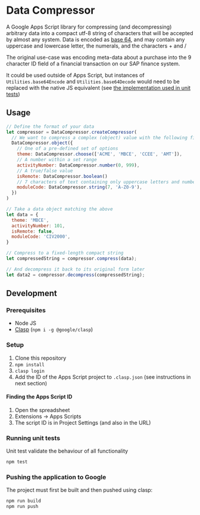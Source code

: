 # Data Compressor

A Google Apps Script library for compressing (and decompressing) arbitrary data into a compact utf-8 string of characters that will be accepted by almost any system. Data is encoded as [base 64](https://www.freecodecamp.org/news/what-is-base64-encoding/), and may contain any uppercase and lowercase letter, the numerals, and the characters + and /

The original use-case was encoding meta-data about a purchase into the 9 character ID field of a financial transaction on our SAP finance system.

It could be used outside of Apps Script, but instances of `Utilities.base64Encode` and `Utilities.base64Decode` would need to be replaced with the native JS equivalent (see [the implementation used in unit tests](/test/setup.ts))

## Usage

```js
// Define the format of your data
let compressor = DataCompressor.createCompressor(
  // We want to compress a complex (object) value with the following fields:
  DataCompressor.object({
    // One of a pre-defined set of options
    theme: DataCompressor.choose(['ACME', 'MBCE', 'CCEE', 'AMT']),
    // A number within a set range
    activityNumber: DataCompressor.number(0, 999),
    // A true/false value
    isRemote: DataCompressor.boolean()
    // 7 characters of text containing only uppercase letters and numbers
    moduleCode: DataCompressor.string(7, 'A-Z0-9'),
  })
)

// Take a data object matching the above
let data = {
  theme: 'MBCE',
  activityNumber: 101,
  isRemote: false,
  moduleCode: 'CIV2000',
}

// Compress to a fixed-length compact string
let compressedString = compressor.compress(data);

// And decompress it back to its original form later
let data2 = compressor.decompress(compressedString);
```

## Development

### Prerequisites

* Node JS
* [Clasp](https://github.com/google/clasp) (`npm i -g @google/clasp`)

### Setup

1. Clone this repository
1. `npm install`
1. `clasp login`
1. Add the ID of the Apps Script project to `.clasp.json` (see instructions in next section)

#### Finding the Apps Script ID

1. Open the spreadsheet
1. Extensions -> Apps Scripts
1. The script ID is in Project Settings (and also in the URL)

### Running unit tests

Unit test validate the behaviour of all functionality

```sh
npm test
```

### Pushing the application to Google

The project must first be built and then pushed using clasp:

```sh
npm run build
npm run push
```